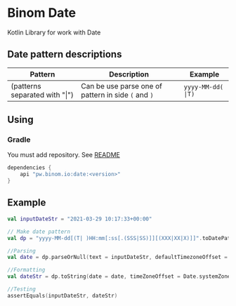 # Binom Date

Kotlin Library for work with Date

## Date pattern descriptions
|Pattern|Description|Example|
|----|---|-----|
|(patterns separated with "\|")|Can be use parse one of pattern in side `(` and `)`|`yyyy-MM-dd( \|T)`|

## Using

### Gradle

You must add repository. See [README](../README.md)

```groovy
dependencies {
    api "pw.binom.io:date:<version>"
}
```

## Example

```kotlin
val inputDateStr = "2021-03-29 10:17:33+00:00"

// Make date pattern
val dp = "yyyy-MM-dd[(T| )HH:mm[:ss[.(SSS|SS)]][(XXX|XX|X)]]".toDatePattern()

//Parsing
val date = dp.parseOrNull(text = inputDateStr, defaultTimezoneOffset = Date.systemZoneOffset)

//Formatting
val dateStr = dp.toString(date = date, timeZoneOffset = Date.systemZoneOffset)

//Testing
assertEquals(inputDateStr, dateStr)
```
